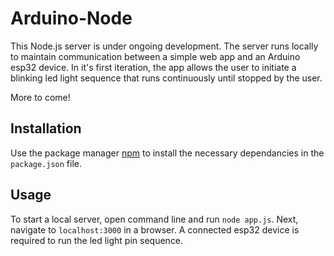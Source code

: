 # Arduino-Node

This Node.js server is under ongoing development. The server runs locally to maintain communication between a simple web app and an Arduino esp32 device. In it's first iteration, the app allows the user to initiate a blinking led light sequence that runs continuously until stopped by the user.

More to come!

## Installation

Use the package manager [npm](https://docs.npmjs.com/downloading-and-installing-node-js-and-npm) to install the necessary dependancies in the `package.json` file. 

## Usage

To start a local server, open command line and run `node app.js`. Next, navigate to `localhost:3000` in a browser. A connected esp32 device is required to run the led light pin sequence. 
